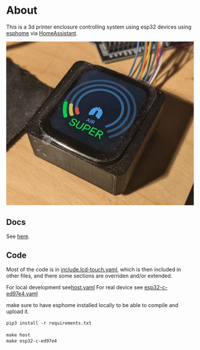# About

This is a 3d printer enclosure controlling system using esp32 devices using
[esphome](https://esphome.io/) via [HomeAssistant](https://www.home-assistant.io/).

![preview](./docs/static/lcd_display-fs8.png)

## Docs

See [here](https://nvtkaszpir.github.io/esphome-3d-printer-smart-enclosure).

## Code

Most of the code is in [include.lcd-touch.yaml](./include.lcd-touch.yaml), which is
then included in other files, and there some sections are overriden and/or extended.

For local development see[host.yaml](./host.yaml)
For real device see [esp32-c-ed97e4.yaml](./esp32-c-ed97e4.yaml)

make sure to have esphome installed locally to be able to compile and upload it.

```shell
pip3 install -r requirements.txt

make host
make esp32-c-ed97e4
```
